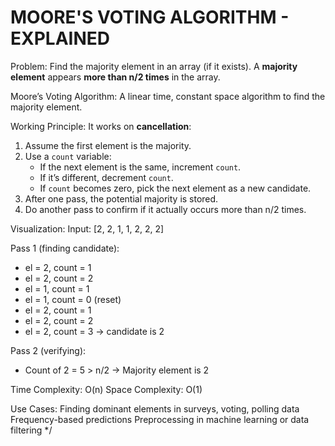 

 MOORE'S VOTING ALGORITHM - EXPLAINED
===========================================

 Problem:
Find the majority element in an array (if it exists). A **majority element** appears **more than n/2 times** in the array.

 Moore’s Voting Algorithm:
A linear time, constant space algorithm to find the majority element.

 Working Principle:
It works on **cancellation**:
1. Assume the first element is the majority.
2. Use a `count` variable:
   - If the next element is the same, increment `count`.
   - If it’s different, decrement `count`.
   - If `count` becomes zero, pick the next element as a new candidate.
3. After one pass, the potential majority is stored.
4. Do another pass to confirm if it actually occurs more than n/2 times.

 Visualization:
Input: [2, 2, 1, 1, 2, 2, 2]

Pass 1 (finding candidate):
- el = 2, count = 1
- el = 2, count = 2
- el = 1, count = 1
- el = 1, count = 0 (reset)
- el = 2, count = 1
- el = 2, count = 2
- el = 2, count = 3 → candidate is 2

Pass 2 (verifying):
- Count of 2 = 5 > n/2 → Majority element is 2

 Time Complexity: O(n)
 Space Complexity: O(1)

 Use Cases:
 Finding dominant elements in surveys, voting, polling data
 Frequency-based predictions
 Preprocessing in machine learning or data filtering
*/